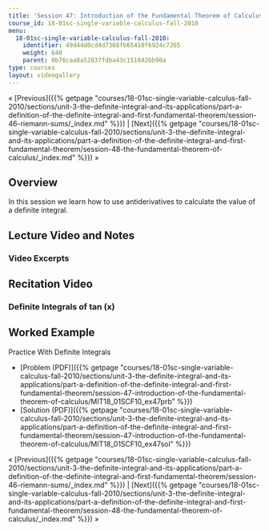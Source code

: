 ```yaml
---
title: 'Session 47: Introduction of the Fundamental Theorem of Calculus'
course_id: 18-01sc-single-variable-calculus-fall-2010
menu:
  18-01sc-single-variable-calculus-fall-2010:
    identifier: 49d44d0cd4d7368fb65410f6924c7265
    weight: 640
    parent: 0b76caa8a52837fdba43c151842bb90a
type: courses
layout: videogallery
---
```

« [Previous]({{% getpage "courses/18-01sc-single-variable-calculus-fall-2010/sections/unit-3-the-definite-integral-and-its-applications/part-a-definition-of-the-definite-integral-and-first-fundamental-theorem/session-46-riemann-sums/_index.md" %}}) | [Next]({{% getpage "courses/18-01sc-single-variable-calculus-fall-2010/sections/unit-3-the-definite-integral-and-its-applications/part-a-definition-of-the-definite-integral-and-first-fundamental-theorem/session-48-the-fundamental-theorem-of-calculus/_index.md" %}}) »

Overview
--------

In this session we learn how to use antiderivatives to calculate the value of a definite integral.

Lecture Video and Notes
-----------------------

### Video Excerpts

Recitation Video
----------------

### Definite Integrals of tan (x)

Worked Example
--------------

Practice With Definite Integrals

*   [Problem (PDF)]({{% getpage "courses/18-01sc-single-variable-calculus-fall-2010/sections/unit-3-the-definite-integral-and-its-applications/part-a-definition-of-the-definite-integral-and-first-fundamental-theorem/session-47-introduction-of-the-fundamental-theorem-of-calculus/MIT18_01SCF10_ex47prb" %}})
*   [Solution (PDF)]({{% getpage "courses/18-01sc-single-variable-calculus-fall-2010/sections/unit-3-the-definite-integral-and-its-applications/part-a-definition-of-the-definite-integral-and-first-fundamental-theorem/session-47-introduction-of-the-fundamental-theorem-of-calculus/MIT18_01SCF10_ex47sol" %}})

« [Previous]({{% getpage "courses/18-01sc-single-variable-calculus-fall-2010/sections/unit-3-the-definite-integral-and-its-applications/part-a-definition-of-the-definite-integral-and-first-fundamental-theorem/session-46-riemann-sums/_index.md" %}}) | [Next]({{% getpage "courses/18-01sc-single-variable-calculus-fall-2010/sections/unit-3-the-definite-integral-and-its-applications/part-a-definition-of-the-definite-integral-and-first-fundamental-theorem/session-48-the-fundamental-theorem-of-calculus/_index.md" %}}) »